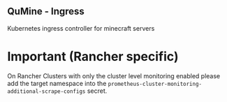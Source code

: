QuMine - Ingress
---

Kubernetes ingress controller for minecraft servers

# Important (Rancher specific)

On Rancher Clusters with only the cluster level monitoring enabled please add the target namespace into the ```prometheus-cluster-monitoring-additional-scrape-configs``` secret.
